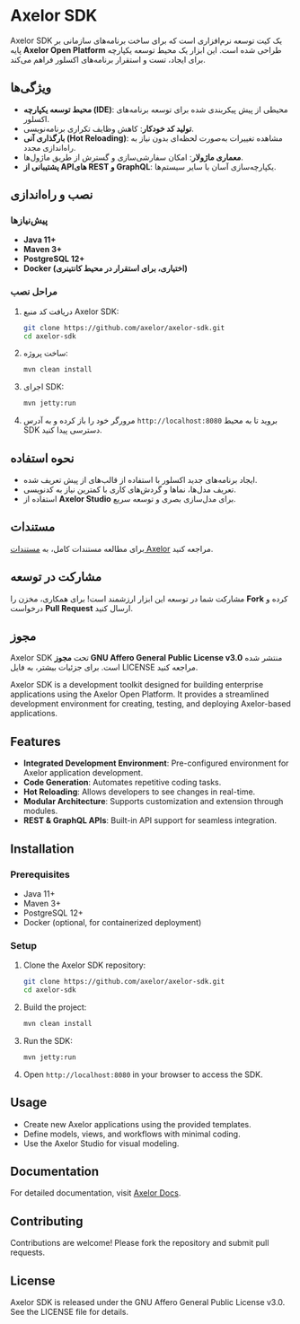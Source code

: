 # Axelor SDK


Axelor SDK یک کیت توسعه نرم‌افزاری است که برای ساخت برنامه‌های سازمانی بر پایه **Axelor Open Platform** طراحی شده است. این ابزار یک محیط توسعه یکپارچه برای ایجاد، تست و استقرار برنامه‌های اکسلور فراهم می‌کند.

## ویژگی‌ها
- **محیط توسعه یکپارچه (IDE)**: محیطی از پیش پیکربندی شده برای توسعه برنامه‌های اکسلور.
- **تولید کد خودکار**: کاهش وظایف تکراری برنامه‌نویسی.
- **بارگذاری آنی (Hot Reloading)**: مشاهده تغییرات به‌صورت لحظه‌ای بدون نیاز به راه‌اندازی مجدد.
- **معماری ماژولار**: امکان سفارشی‌سازی و گسترش از طریق ماژول‌ها.
- **پشتیبانی از APIهای REST و GraphQL**: یکپارچه‌سازی آسان با سایر سیستم‌ها.

## نصب و راه‌اندازی

### پیش‌نیازها
- **Java 11+**
- **Maven 3+**
- **PostgreSQL 12+**
- **Docker (اختیاری، برای استقرار در محیط کانتینری)**

### مراحل نصب
1. دریافت کد منبع Axelor SDK:
   ```sh
   git clone https://github.com/axelor/axelor-sdk.git
   cd axelor-sdk
   ```
2. ساخت پروژه:
   ```sh
   mvn clean install
   ```
3. اجرای SDK:
   ```sh
   mvn jetty:run
   ```
4. مرورگر خود را باز کرده و به آدرس `http://localhost:8080` بروید تا به محیط SDK دسترسی پیدا کنید.

## نحوه استفاده
- ایجاد برنامه‌های جدید اکسلور با استفاده از قالب‌های از پیش تعریف شده.
- تعریف مدل‌ها، نماها و گردش‌های کاری با کمترین نیاز به کدنویسی.
- استفاده از **Axelor Studio** برای مدل‌سازی بصری و توسعه سریع.

## مستندات
برای مطالعه مستندات کامل، به [مستندات Axelor](https://docs.axelor.com) مراجعه کنید.

## مشارکت در توسعه
مشارکت شما در توسعه این ابزار ارزشمند است! برای همکاری، مخزن را **Fork** کرده و درخواست **Pull Request** ارسال کنید.

## مجوز
Axelor SDK تحت **مجوز GNU Affero General Public License v3.0** منتشر شده است. برای جزئیات بیشتر، به فایل LICENSE مراجعه کنید.



Axelor SDK is a development toolkit designed for building enterprise applications using the Axelor Open Platform. It provides a streamlined development environment for creating, testing, and deploying Axelor-based applications.

## Features
- **Integrated Development Environment**: Pre-configured environment for Axelor application development.
- **Code Generation**: Automates repetitive coding tasks.
- **Hot Reloading**: Allows developers to see changes in real-time.
- **Modular Architecture**: Supports customization and extension through modules.
- **REST & GraphQL APIs**: Built-in API support for seamless integration.

## Installation

### Prerequisites
- Java 11+
- Maven 3+
- PostgreSQL 12+
- Docker (optional, for containerized deployment)

### Setup
1. Clone the Axelor SDK repository:
   ```sh
   git clone https://github.com/axelor/axelor-sdk.git
   cd axelor-sdk
   ```
2. Build the project:
   ```sh
   mvn clean install
   ```
3. Run the SDK:
   ```sh
   mvn jetty:run
   ```
4. Open `http://localhost:8080` in your browser to access the SDK.

## Usage
- Create new Axelor applications using the provided templates.
- Define models, views, and workflows with minimal coding.
- Use the Axelor Studio for visual modeling.

## Documentation
For detailed documentation, visit [Axelor Docs](https://docs.axelor.com).

## Contributing
Contributions are welcome! Please fork the repository and submit pull requests.

## License
Axelor SDK is released under the GNU Affero General Public License v3.0. See the LICENSE file for details.
